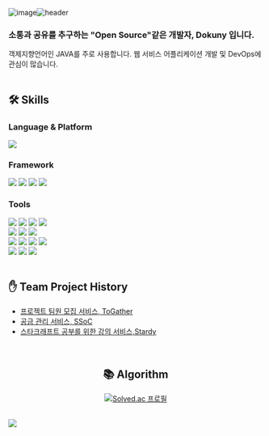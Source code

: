 ![image](https://github.com/Dokuny/Dokuny/assets/87813831/dbb664c6-f389-4bc7-aed3-afeba3f86194)![header](https://capsule-render.vercel.app/api?type=cylinder&color=gradient&height=150&section=header&text=Dokuny&fontSize=80)

### 소통과 공유를 추구하는 "Open Source"같은 개발자, Dokuny 입니다.
객제지향언어인 JAVA를 주로 사용합니다. 웹 서비스 어플리케이션 개발 및 DevOps에 관심이 많습니다.
<br>
<br>


    
##  🛠️ Skills
    
### Language & Platform
    
<div>
    <div class="language">
        <img src="https://img.shields.io/badge/JAVA-007396?style=for-the-badge&logo=OpenJDK&logoColor=white">
    </div>
</div>

    
### Framework
<div class="framework">
        <img src="https://img.shields.io/badge/Spring-6DB33F?style=for-the-badge&logo=Spring&logoColor=white">
        <img src="https://img.shields.io/badge/Spring Boot-6DB33F?style=for-the-badge&logo=Spring Boot&logoColor=white">
        <img src="https://img.shields.io/badge/Spring Data JPA-6DB33F?style=for-the-badge&logo=Spring&logoColor=white">
        <img src="https://img.shields.io/badge/Spring Security-6DB33F?style=for-the-badge&logo=Spring Security&logoColor=white">
</div>

### Tools
<div class="DB&Message">
        <img src="https://img.shields.io/badge/mysql-4479A1?style=for-the-badge&logo=mysql&logoColor=white">
        <img src="https://img.shields.io/badge/mariaDB-003545?style=for-the-badge&logo=mariaDB&logoColor=white">
        <img src="https://img.shields.io/badge/Redis-DC382D?style=for-the-badge&logo=Redis&logoColor=white">
        <img src="https://img.shields.io/badge/RabbitMQ-FF6600?style=for-the-badge&logo=RabbitMQ&logoColor=white">
<div>
<div class="infra">
        <img src="https://img.shields.io/badge/Amazon EC2-FF9900?style=for-the-badge&logo=Amazon EC2&logoColor=white">
        <img src="https://img.shields.io/badge/Amazon RDS-527FFF?style=for-the-badge&logo=Amazon RDS&logoColor=white">
        <img src="https://img.shields.io/badge/Amazon S3-569A31?style=for-the-badge&logo=Amazon S3&logoColor=white">
</div>
<div class="front">
        <img src="https://img.shields.io/badge/html-E34F26?style=for-the-badge&logo=html5&logoColor=white">
        <img src="https://img.shields.io/badge/css-1572B6?style=for-the-badge&logo=css3&logoColor=white">
        <img src="https://img.shields.io/badge/javascript-F7DF1E?style=for-the-badge&logo=javascript&logoColor=black">
        <img src="https://img.shields.io/badge/Thymeleaf-005F0F?style=for-the-badge&logo=Thymeleaf&logoColor=black">
</div>
<div class="tools">
        <img src="https://img.shields.io/badge/Git-181717?style=for-the-badge&logo=Git&logoColor=white">
        <img src="https://img.shields.io/badge/Notion-000000?style=for-the-badge&logo=Notion&logoColor=white">
        <img src="https://img.shields.io/badge/Slack-4A154B?style=for-the-badge&logo=Slack&logoColor=white">
</div>

<br>

## ✋ Team Project History
* [프로젝트 팀원 모집 서비스, ToGather](https://github.com/ChocoTeamTeam/ToGather-BE)
* [공금 관리 서비스, SSoC](https://github.com/SSoc-Student-SOCiety/SSoc)
* [스타크래프트 공부를 위한 강의 서비스,Stardy](https://github.com/Zerobase-Stardy/Stardy)


<br>

<div align ="center">


## 📚 Algorithm
[![Solved.ac
프로필](http://mazassumnida.wtf/api/v2/generate_badge?boj=nestour)](https://solved.ac/nestour)
</div>
<br>
<img src="https://github.com/Dokuny/Dokuny/assets/87813831/f09d6642-e86c-4ca5-8e6b-ee70ff3fa84e">

